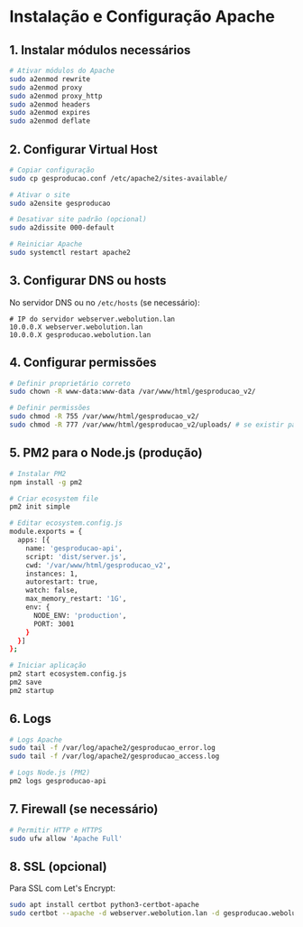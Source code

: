 # Instalação e Configuração Apache

## 1. Instalar módulos necessários

```bash
# Ativar módulos do Apache
sudo a2enmod rewrite
sudo a2enmod proxy
sudo a2enmod proxy_http
sudo a2enmod headers
sudo a2enmod expires
sudo a2enmod deflate
```

## 2. Configurar Virtual Host

```bash
# Copiar configuração
sudo cp gesproducao.conf /etc/apache2/sites-available/

# Ativar o site
sudo a2ensite gesproducao

# Desativar site padrão (opcional)
sudo a2dissite 000-default

# Reiniciar Apache
sudo systemctl restart apache2
```

## 3. Configurar DNS ou hosts

No servidor DNS ou no `/etc/hosts` (se necessário):
```
# IP do servidor webserver.webolution.lan
10.0.0.X webserver.webolution.lan
10.0.0.X gesproducao.webolution.lan
```

## 4. Configurar permissões

```bash
# Definir proprietário correto
sudo chown -R www-data:www-data /var/www/html/gesproducao_v2/

# Definir permissões
sudo chmod -R 755 /var/www/html/gesproducao_v2/
sudo chmod -R 777 /var/www/html/gesproducao_v2/uploads/ # se existir pasta uploads
```

## 5. PM2 para o Node.js (produção)

```bash
# Instalar PM2
npm install -g pm2

# Criar ecosystem file
pm2 init simple

# Editar ecosystem.config.js
module.exports = {
  apps: [{
    name: 'gesproducao-api',
    script: 'dist/server.js',
    cwd: '/var/www/html/gesproducao_v2',
    instances: 1,
    autorestart: true,
    watch: false,
    max_memory_restart: '1G',
    env: {
      NODE_ENV: 'production',
      PORT: 3001
    }
  }]
};

# Iniciar aplicação
pm2 start ecosystem.config.js
pm2 save
pm2 startup
```

## 6. Logs

```bash
# Logs Apache
sudo tail -f /var/log/apache2/gesproducao_error.log
sudo tail -f /var/log/apache2/gesproducao_access.log

# Logs Node.js (PM2)
pm2 logs gesproducao-api
```

## 7. Firewall (se necessário)

```bash
# Permitir HTTP e HTTPS
sudo ufw allow 'Apache Full'
```

## 8. SSL (opcional)

Para SSL com Let's Encrypt:
```bash
sudo apt install certbot python3-certbot-apache
sudo certbot --apache -d webserver.webolution.lan -d gesproducao.webolution.lan
```